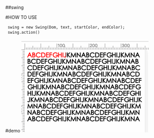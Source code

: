 ##swing

#HOW TO USE
```
 swing = new Swing(Dom, text, startColor, endColor);
 swing.action()
```
#demo 
<img src="./demo/readme1.gif" alt="demo"/>